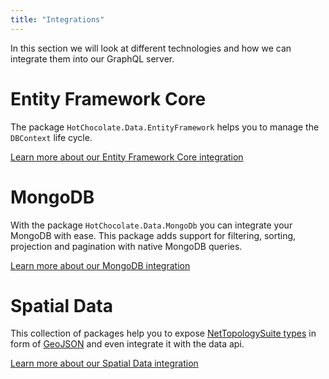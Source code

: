 ```yaml
---
title: "Integrations"
---
```


In this section we will look at different technologies and how we can integrate them into our GraphQL server.

# Entity Framework Core

The package `HotChocolate.Data.EntityFramework` helps you to manage the `DBContext` life cycle.

[Learn more about our Entity Framework Core integration](/docs/hotchocolate/v11/integrations/entity-framework)

# MongoDB

With the package `HotChocolate.Data.MongoDb` you can integrate your MongoDB with ease.
This package adds support for filtering, sorting, projection and pagination with native MongoDB queries.

[Learn more about our MongoDB integration](/docs/hotchocolate/v11/integrations/mongodb)

# Spatial Data

This collection of packages help you to expose [NetTopologySuite types](https://github.com/NetTopologySuite/NetTopologySuite) in form of [GeoJSON](https://geojson.org/) and even integrate it with the data api.

[Learn more about our Spatial Data integration](/docs/hotchocolate/v11/integrations/spatial-data)
